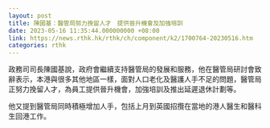 ```yaml
---
layout: post
title: 陳國基：醫管局努力挽留人才　提供晉升機會及加強培訓
date: 2023-05-16 11:35:44.000000000 +08:00
link: https://news.rthk.hk/rthk/ch/component/k2/1700764-20230516.htm
categories: rthk
---
```


政務司司長陳國基說，政府會繼續支持醫管局的發展和服務，他在醫管局研討會致辭表示，本港與很多其他地區一樣，面對人口老化及醫護人手不足的問題，醫管局正努力挽留人才，為員工提供晉升機會，加強培訓及推出延遲退休計劃等。

他又提到醫管局同時積極增加人手，包括上月到英國招攬在當地的港人醫生和醫科生回港工作。
